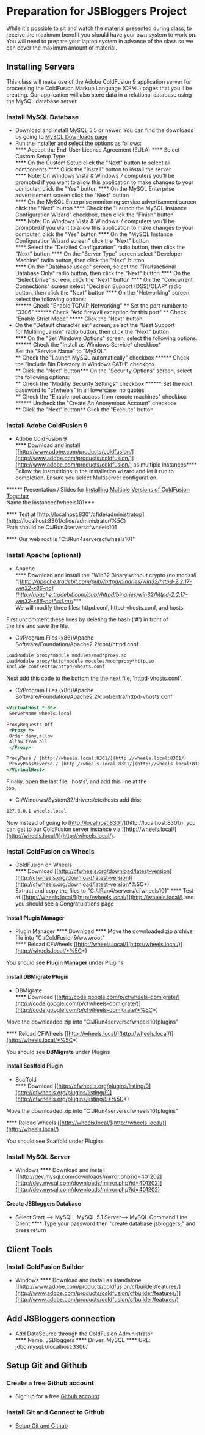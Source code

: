 # Preparation for JSBloggers Project

While it's possible to sit and watch the material presented during class, to receive the maximum benefit you should have your own system to work on. You will need to prepare your laptop system in advance of the class so we can cover the maximum amount of material.

## Installing Servers

This class will make use of the Adobe ColdFusion 9 application server for processing the ColdFusion Markup Language (CFML) pages that you'll be creating. Our application will also store data in a relational database using the MySQL database server.

### Install MySQL Database

- Download and install MySQL 5.5 or newer. You can find the downloads by going to [MySQL Downloads page](http://www.mysql.com)  
- Run the installer and select the options as follows:  
 **** Accept the End-User License Agreement (EULA)
 **** Select Custom Setup Type  
 **** On the Custom Setup click the "Next" button to select all components
 **** Click the "Install" button to install the server  
 **** Note: On Windows Vista & Windows 7 computers you'll be prompted if you want to allow this application to make changes to your computer, click the "Yes" button
 **** On the MySQL Enterprise advertisement screen click the "Next" button  
 **** On the MySQL Enterprise monitoring service advertisement screen click the "Next" button
 **** Check the "Launch the MySQL Instance Configuration Wizard" checkbox, then click the "Finish" button  
 **** Note: On Windows Vista & Windows 7 computers you'll be prompted if you want to allow this application to make changes to your computer, click the "Yes" button
 **** On the "MySQL Instance Configuration Wizard screen" click the "Next" button  
 **** Select the "Detailed Configuration" radio button, then click the "Next" button
 **** On the "Server Type" screen select "Developer Machine" radio button, then click the "Next" button  
 **** On the "Database usage" screen, select the "Transactional Database Only" radio button, then click the "Next" button
 **** On the "Select Drive" screen, click the "Next" button 
 **** On the "Concurrent Connections" screen select "Decision Support (DSS)/OLAP" radio button, then click the "Next" button
 **** On the "Networking" screen, select the following options:  
 ****** Check "Enable TCP/IP Networking"
 ** Set the port number to "3306" 
 ****** Check "Add firewall exception for this port"
 ** Check "Enable Strict Mode" ****\* Click the "Next" button  
- On the "Default character set" screen, select the "Best Support  
 for Multilingualism" radio button, then click the "Next" button  
 **** On the "Set Windows Options" screen, select the following options: 
 ****** Check the "Install as Windows Service" checkbox\*  
 Set the "Service Name" to "MySQL"  
** Check the "Launch MySQL automatically" checkbox
****** Check the "Include Bin Directory in Windows PATH" checkbox  
** Click the "Next" button**\* On the "Security Options" screen, select the following options:  
** Check the "Modifiy Security Settings" checkbox
****** Set the root password to "cfwheels" in all lowercase, no quotes  
** Check the "Enable root access from remote machines" checkbox
****** Uncheck the "Create An Anonymous Account" checkbox  
** Click the "Next" button\*\* Click the "Execute" button

### Install Adobe ColdFusion 9

- Adobe ColdFusion 9  
**** Download and install [[http://www.adobe.com/products/coldfusion/](http://www.adobe.com/products/coldfusion/)](http://www.adobe.com/products/coldfusion/) as multiple instances****  
Follow the instructions in the installation wizard and let it run to completion. Ensure you select Multiserver configuration.  

****** Presentation / Slides for [Installing Multiple Versions of ColdFusion Together](http://www.cfgothchic.com/blog/post.cfm/my-cfmeetup-presentation-installing-multiple-versions-of-coldfusion**)  
Name the instancecfwheels101**\*  

**** Test at [[http://localhost:8301/cfide/administrator/](http://localhost:8301/cfide/administrator/)](http://localhost:8301/cfide/administrator/*%5C*)  
Path should be C:JRun4serverscfwheels101   

**** Our web root is "C:JRun4serverscfwheels101"

### Install Apache (optional)

- Apache  
 **** Download and install the "Win32 Binary without crypto (no mod*ssl) ":[http://apache.tradebit.com/pub//httpd/binaries/win32/httpd-2.2.17-win32-x86-no](http://apache.tradebit.com/pub//httpd/binaries/win32/httpd-2.2.17-win32-x86-no)*ssl.msi****  
 We will modify three files: httpd.conf, httpd-vhosts.conf, and hosts

First uncomment these lines by deleting the hash ('#') in front of  
the line and save the file.

- C:/Program Files (x86)/Apache Software/Foundation/Apache2.2/conf/httpd.conf

```cfm
LoadModule proxy*module modules/mod*proxy.so  
LoadModule proxy*http*module modules/mod*proxy*http.so  
Include conf/extra/httpd-vhosts.conf
```

Next add this code to the bottom the the next file, 'httpd-vhosts.conf'.

- C:/Program Files (x86)/Apache Software/Foundation/Apache2.2/conf/extra/httpd-vhosts.conf

```cfm
<VirtualHost *:80>  
 ServerName wheels.local

ProxyRequests Off  
 <Proxy *>  
 Order deny,allow  
 Allow from all  
 </Proxy>

ProxyPass / [http://wheels.local:8301/](http://wheels.local:8301/)  
 ProxyPassReverse / [http://wheels.local:8301/](http://wheels.local:8301/)  
</VirtualHost>
```

Finally, open the last file, 'hosts', and add this line at the  
top.

- C:/Windows/System32/drivers/etc/hosts add this:

```cfm
127.0.0.1 wheels.local
```

Now instead of going to [[http://localhost:8301/](http://localhost:8301/)](http://localhost:8301/), you can get to our ColdFusion server instance via [[http://wheels.local/](http://wheels.local/)](http://wheels.local/).

### Install ColdFusion on Wheels

- ColdFusion on Wheels  
**** Download [[http://cfwheels.org/download/latest-version](http://cfwheels.org/download/latest-version)](http://cfwheels.org/download/latest-version*%5C*)  
Extract and copy the files to "C:/JRun4/servers/cfwheels101" 
**** Test at [[http://wheels.local/](http://wheels.local/)](http://wheels.local/) and you should see a Congratulations page

#### Install Plugin Manager

- Plugin Manager 
**** Download
**** Move the downloaded zip archive file into "C:/ColdFusion9/wwwroot"  
**** Reload CFWheels [[http://wheels.local/](http://wheels.local/)](http://wheels.local/*%5C*)  
 
You should see **Plugin Manager** under Plugins

#### Install DBMigrate Plugin

- DBMigrate  
**** Download [[http://code.google.com/p/cfwheels-dbmigrate/](http://code.google.com/p/cfwheels-dbmigrate/)](http://code.google.com/p/cfwheels-dbmigrate/*%5C*)  

Move the downloaded zip into "C:JRun4serverscfwheels101plugins"  
 
**** Reload CFWheels [[http://wheels.local/](http://wheels.local/)](http://wheels.local/*%5C*)  

You should see **DBMigrate** under Plugins

#### Install Scaffold Plugin

- Scaffold  
**** Download [[http://cfwheels.org/plugins/listing/9](http://cfwheels.org/plugins/listing/9)](http://cfwheels.org/plugins/listing/9*%5C*)  

Move the downloaded zip into "C:JRun4serverscfwheels101plugins"  
 
**** Reload Wheels [[http://wheels.local/](http://wheels.local/)](http://wheels.local/)  
 
You should see Scaffold under Plugins

### Install MySQL Server

- Windows
**** Download and install [[http://dev.mysql.com/downloads/mirror.php?id=401202](http://dev.mysql.com/downloads/mirror.php?id=401202)](http://dev.mysql.com/downloads/mirror.php?id=401202)

#### Create JSBloggers Database

- Select Start --\> MySQL- MySQL 5.1 Server--\> MySQL Command Line Client 
**** Type your password then "create database jsbloggers;" and press return

## Client Tools

### Install ColdFusion Builder

- Windows 
**** Download and install as standalone [[http://www.adobe.com/products/coldfusion/cfbuilder/features/](http://www.adobe.com/products/coldfusion/cfbuilder/features/)](http://www.adobe.com/products/coldfusion/cfbuilder/features/)

## Add JSBloggers connection

- Add DataSource through the ColdFusion Administrator  
**** Name: JSBloggers
**** Driver: MySQL 
**** URL: jdbc:mysql://localhost:3306/

## Setup Git and Github

### Create a free Github account

- Sign up for a free [Github account](https://github.com/signup/free)

### Install Git and Connect to Github

- [Setup Git and Github](http://help.github.com/win-set-up-git/)